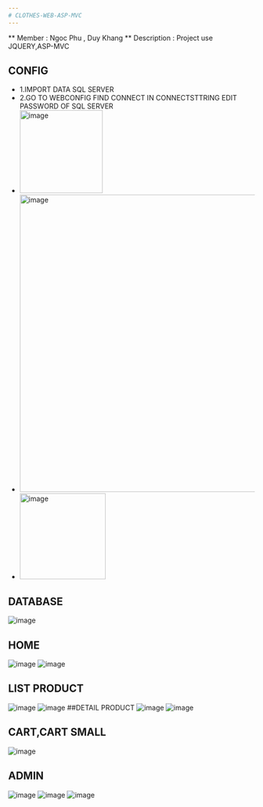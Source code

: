 ```yaml
---
# CLOTHES-WEB-ASP-MVC
---
```

** Member : Ngoc Phu , Duy Khang 
** Description : Project use JQUERY,ASP-MVC 
## CONFIG 
*  1.IMPORT DATA SQL SERVER
*  2.GO TO WEBCONFIG FIND CONNECT IN CONNECTSTTRING EDIT PASSWORD OF SQL SERVER
*  <img width="169" alt="image" src="https://user-images.githubusercontent.com/87811387/174740378-779678e4-f292-4c76-92b5-55f9b346e575.png">
* <img width="606" alt="image" src="https://user-images.githubusercontent.com/87811387/174740479-1807244e-59f7-4fc7-ac65-9c76251c0d33.png">
* <img width="175" alt="image" src="https://user-images.githubusercontent.com/87811387/174740553-7a1f2e2a-a625-4e9d-9396-3a5f891d8ed7.png">
 
## DATABASE 
![image](https://user-images.githubusercontent.com/87811387/174738532-b928eb5c-8f10-4d3f-b9ee-4e1170c70555.png)
## HOME
![image](https://user-images.githubusercontent.com/87811387/174739179-ca53d5db-0dfa-4476-ac46-ec325300375c.png)
![image](https://user-images.githubusercontent.com/87811387/174739251-c6166f25-a836-4446-b370-a3ed9fb7b7f3.png)
## LIST PRODUCT 
![image](https://user-images.githubusercontent.com/87811387/174739521-f23ab2ee-5430-463b-8cfc-eadb43923064.png)
![image](https://user-images.githubusercontent.com/87811387/174739552-2a365965-6afe-4af5-b4bc-a21ae12f5241.png)
##DETAIL PRODUCT 
![image](https://user-images.githubusercontent.com/87811387/174739646-879a40c6-de17-4a8e-8a62-a9ec0fdb5391.png)
![image](https://user-images.githubusercontent.com/87811387/174739703-a11fb272-074c-4248-a009-9eb6ebb2e83b.png)
## CART,CART SMALL
![image](https://user-images.githubusercontent.com/87811387/174739792-d2fdde3f-91cf-4d75-a699-a0bd4781f67a.png)
## ADMIN
![image](https://user-images.githubusercontent.com/87811387/174741379-2781d9ff-7551-4f5c-8cc2-b51be368d926.png)
![image](https://user-images.githubusercontent.com/87811387/174741420-bbfc393a-a148-45f4-b2d7-429c674949c6.png)
![image](https://user-images.githubusercontent.com/87811387/174741445-3dd6e3eb-3502-46ff-8a3d-72d096acfe96.png)
